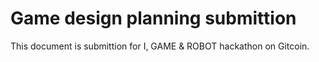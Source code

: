 # Game design planning submittion

This document is submittion for I, GAME & ROBOT hackathon on Gitcoin.
